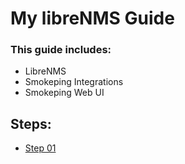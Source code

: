 # My libreNMS Guide

### This guide includes:
- LibreNMS
- Smokeping Integrations
- Smokeping Web UI

## Steps:
- [Step 01](Step_01.md)

